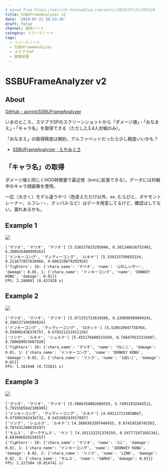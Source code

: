 ```yaml
---
# moved from https://aoirint.hatenablog.com/entry/2019/07/21/205320
title: SSBUFrameAnalyzer v2
date: '2019-07-21 20:53:20'
draft: false
channel: 技術ノート
category: リリースノート
tags:
  - リリースノート
  - SSBUFrameAnalyzer
  - スマブラSP
  - 画像処理
---
```

# SSBUFrameAnalyzer v2

## About

[GitHub - aoirint/SSBUFrameAnalyzer](https://github.com/aoirint/SSBUFrameAnalyzer)

いまのところ、スマブラSPのスクリーンショットから「ダメージ値」・「おなまえ」・「キャラ名」を取得できる（ただし2,3,4人対戦のみ）。

「おなまえ」の取得精度は微妙。アルファベットだったら少し精度いいかも？

- [SSBUFrameAnalyzer · えやみぐさ](https://blog.aoirint.com/entry/2019/ssbuframeanalyzer/)

## 「キャラ名」の取得
ダメージ値と同じくHOG特徴量で最近傍（knnに拡張できる）。データには対戦中のキャラ顔画像を使用。

一応（大きく）モデル違うやつ（色変えただけ以外、ex. むらびと、ポケモントレーナー、ルフレ♂♀、クッパJr.など）はデータ用意してるけど、確認はしてない。漏れあるかも。

## Example 1

![](images/20190721205103.png)

```shell
['マリオ', 'マリオ', 'マリオ'] [5.536537823295048, 6.301248636752482, 6.390935400999263]
['ドンキーコング', 'ディディーコング', 'ルキナ'] [5.539215799855154, 9.311677857638966, 9.606319879292924]
{'fighters': {0: {'chara_name': 'マリオ', 'name': 'ぷれしいやー', 'damage': 0.0}, 1: {'chara_name': 'ドンキーコング', 'name': 'DONKEY KONG', 'damage': 0.0}}}
FPS: 2.286091 (0.437428 s)
```

## Example 2

![](images/20190721204831.png)

```shell
['マリオ', 'マリオ', 'マリオ'] [5.971331723619266, 6.220896989804241, 6.286527104504024]
['ドンキーコング', 'ディディーコング', 'ロボット'] [5.520510947750764, 9.599002436376757, 9.670321221911154]
['リンク', 'ルキナ', 'シュルク'] [5.455176600531569, 8.748479515310487, 8.780689053687928]
{'fighters': {0: {'chara_name': 'マリオ', 'name': 'tbここ', 'damage': 0.0}, 1: {'chara_name': 'ドンキーコング', 'name': 'DONKEY KONG', 'damage': 0.0}, 2: {'chara_name': 'リンク', 'name': '1旧い|', 'damage': 0.0}}}
FPS: 1.381940 (0.723621 s)
```

## Example 3

![](images/20190721204855.png)

```shell
['マリオ', 'マリオ', 'マリオ'] [5.5006358082686555, 5.74951932443511, 5.7915505642106995]
['ドンキーコング', 'ディディーコング', 'ルキナ'] [4.692127133850047, 9.475091942436732, 9.545288243557097]
['リンク', 'シュルク', 'ルキナ'] [4.3889363397440455, 8.67419528745303, 8.707431208635597]
['サムス', 'ダークサムス', 'ケン'] [4.181132231378159, 8.547772471042341, 8.683606629158557]
{'fighters': {0: {'chara_name': 'マリオ', 'name': '1に', 'damage': 0.0}, 1: {'chara_name': 'ドンキーコング', 'name': 'IDONKEY KONG', 'damage': 0.0}, 2: {'chara_name': 'リンク', 'name': 'LINK', 'damage': 0.0}, 3: {'chara_name': 'サムス', 'name': 'SAMUS', 'damage': 0.0}}}
FPS: 1.227384 (0.814741 s)
```
